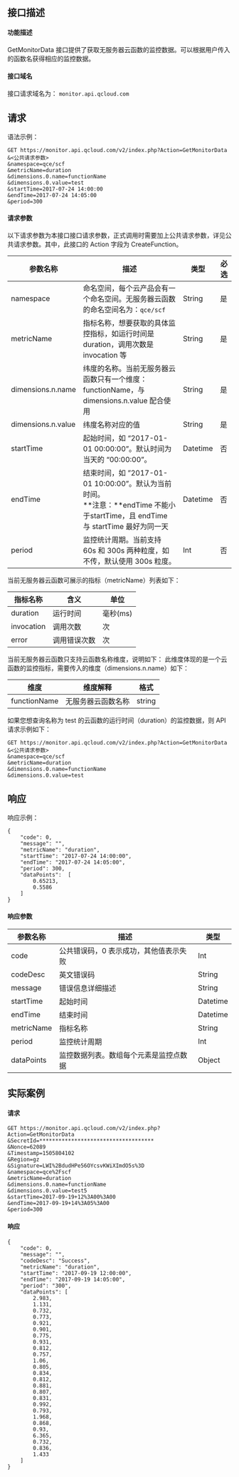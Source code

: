 ## 接口描述
#### 功能描述

GetMonitorData 接口提供了获取无服务器云函数的监控数据。可以根据用户传入的函数名获得相应的监控数据。

#### 接口域名
接口请求域名为： `monitor.api.qcloud.com`

## 请求
语法示例：
```
GET https://monitor.api.qcloud.com/v2/index.php?Action=GetMonitorData
&<公共请求参数>
&namespace=qce/scf
&metricName=duration
&dimensions.0.name=functionName
&dimensions.0.value=test
&startTime=2017-07-24 14:00:00
&endTime=2017-07-24 14:05:00
&period=300
```

#### 请求参数
以下请求参数为本接口接口请求参数，正式调用时需要加上公共请求参数，详见公共请求参数。其中，此接口的 Action 字段为 CreateFunction。

| 参数名称 | 描述 | 类型 |必选 | 
|-----------|--------|----------|----------|
|namespace| 命名空间，每个云产品会有一个命名空间。无服务器云函数的命名空间名为：`qce/scf`|String|是|
|metricName|指标名称，想要获取的具体监控指标，如运行时间是 duration，调用次数是 invocation 等|String|是|
|dimensions.n.name|  纬度的名称。当前无服务器云函数只有一个维度：functionName，与 dimensions.n.value 配合使用|String|是| 
| dimensions.n.value|  纬度名称对应的值|String| 是|
| startTime|  起始时间，如 “2017-01-01 00:00:00”。默认时间为当天的 “00:00:00”。|Datetime|否| 
| endTime|  结束时间，如 ”2017-01-01 10:00:00”。默认为当前时间。<br>**注意：**endTime 不能小于startTime，且 endTime 与 startTime 最好为同一天| Datetime|否|
| period|监控统计周期。当前支持 60s 和 300s 两种粒度，如不传，默认使用 300s 粒度。|  Int| 否|

当前无服务器云函数可展示的指标（metricName）列表如下：

| 指标名称 | 含义 | 单位 |
|---------|---------|---------|
| duration | 运行时间 | 毫秒(ms) |
| invocation | 调用次数 | 次 |
| error | 调用错误次数 | 次 |

当前无服务器云函数只支持云函数名称维度，说明如下：
此维度体现的是一个云函数的监控指标，需要传入的维度（dimensions.n.name）如下：

| 维度 | 维度解释 | 格式 |
|---------|---------|---------|
|  functionName | 无服务器云函数名称 | string |


如果您想查询名称为 test 的云函数的运行时间（duration）的监控数据，则 API 请求示例如下：
```
GET https://monitor.api.qcloud.com/v2/index.php?Action=GetMonitorData
&<公共请求参数>
&namespace=qce/scf
&metricName=duration
&dimensions.0.name=functionName
&dimensions.0.value=test
```

## 响应
响应示例：
```
{
    "code": 0,
    "message": "",
    "metricName": "duration",
    "startTime": "2017-07-24 14:00:00",
    "endTime": "2017-07-24 14:05:00",
    "period": 300,
    "dataPoints":  [
        0.65213,
        0.5586
    ]
}
```

#### 响应参数

|参数名称|描述|类型|
| --- | --- | --- |
| code|公共错误码，0 表示成功，其他值表示失败| Int| 
| codeDesc|  英文错误码|String|
| message|  错误信息详细描述|String|
| startTime| 起始时间|Datetime| 
| endTime|结束时间| Datetime| 
| metricName|  指标名称|String|
| period| 监控统计周期|Int| 
| dataPoints|  监控数据列表。数组每个元素是监控点数据|Object|

## 实际案例

#### 请求
```
GET https://monitor.api.qcloud.com/v2/index.php?
Action=GetMonitorData
&SecretId=************************************
&Nonce=62089
&Timestamp=1505804102
&Region=gz
&Signature=LWI%2BdudHPe56OYcsvKWiXImdO5s%3D
&namespace=qce%2Fscf
&metricName=duration
&dimensions.0.name=functionName
&dimensions.0.value=test5
&startTime=2017-09-19+12%3A00%3A00
&endTime=2017-09-19+14%3A05%3A00
&period=300
```

#### 响应
```
{
    "code": 0,
    "message": "",
    "codeDesc": "Success",
    "metricName": "duration",
    "startTime": "2017-09-19 12:00:00",
    "endTime": "2017-09-19 14:05:00",
    "period": "300",
    "dataPoints": [
        2.983,
        1.131,
        0.732,
        0.773,
        0.921,
        0.901,
        0.775,
        0.931,
        0.812,
        0.757,
        1.06,
        0.805,
        0.834,
        0.812,
        0.881,
        0.807,
        0.831,
        0.992,
        0.793,
        1.968,
        0.868,
        0.93,
        6.365,
        0.732,
        0.836,
        1.433
    ]
}
```
